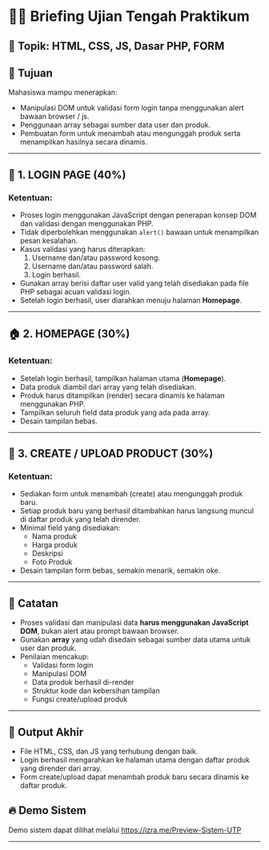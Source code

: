 
# 🧑‍💻 Briefing Ujian Tengah Praktikum

## 📅 Topik: HTML, CSS, JS, Dasar PHP, FORM


## 🎯 Tujuan
Mahasiswa mampu menerapkan:
- Manipulasi DOM untuk validasi form login tanpa menggunakan alert bawaan browser / js.
- Penggunaan array sebagai sumber data user dan produk.
- Pembuatan form untuk menambah atau mengunggah produk serta menampilkan hasilnya secara dinamis.

---

## 🧩 1. LOGIN PAGE (40%)

### Ketentuan:
- Proses login menggunakan JavaScript dengan penerapan konsep DOM dan validasi dengan menggunakan PHP.
- Tidak diperbolehkan menggunakan `alert()` bawaan untuk menampilkan pesan kesalahan.
- Kasus validasi yang harus diterapkan:
  1. Username dan/atau password kosong.
  2. Username dan/atau password salah.
  3. Login berhasil.
- Gunakan array berisi daftar user valid yang telah disediakan pada file PHP sebagai acuan validasi login.
- Setelah login berhasil, user diarahkan menuju halaman **Homepage**.

---

## 🏠 2. HOMEPAGE (30%)

### Ketentuan:
- Setelah login berhasil, tampilkan halaman utama (**Homepage**).
- Data produk diambil dari array yang telah disediakan.
- Produk harus ditampilkan (render) secara dinamis ke halaman menggunakan PHP.
- Tampilkan seluruh field data produk yang ada pada array.
- Desain tampilan bebas.

---

## 🧾 3. CREATE / UPLOAD PRODUCT (30%)

### Ketentuan:
- Sediakan form untuk menambah (create) atau mengunggah produk baru.
- Setiap produk baru yang berhasil ditambahkan harus langsung muncul di daftar produk yang telah dirender.
- Minimal field yang disediakan:
  - Nama produk
  - Harga produk
  - Deskripsi
  - Foto Produk
- Desain tampilan form bebas, semakin menarik, semakin oke.

---

## 📌 Catatan
- Proses validasi dan manipulasi data **harus menggunakan JavaScript DOM**, bukan alert atau prompt bawaan browser.
- Gunakan **array** yang udah disedain sebagai sumber data utama untuk user dan produk.
- Penilaian mencakup:
  - Validasi form login
  - Manipulasi DOM
  - Data produk berhasil di-render
  - Struktur kode dan kebersihan tampilan
  - Fungsi create/upload produk

---

## 💬 Output Akhir
- File HTML, CSS, dan JS yang terhubung dengan baik.
- Login berhasil mengarahkan ke halaman utama dengan daftar produk yang dirender dari array.
- Form create/upload dapat menambah produk baru secara dinamis ke daftar produk.

## 🔥 Demo Sistem
Demo sistem dapat dilihat melalui https://izra.me/Preview-Sistem-UTP

---

